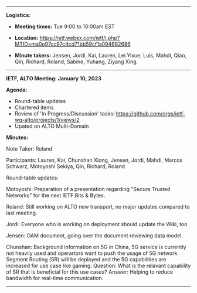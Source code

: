 ----
**Logistics:**

- **Meeting times:** Tue 9:00 to 10:00am EST

- **Location:** https://ietf.webex.com/ietf/j.php?MTID=ma0e97cc97c4cd71bb59cf1a094682686

- **Minute takers:** Jensen, Jordi, Kai, Lauren, Lei Yixue, Luis, Mahdi, Qiao, Qin, Richard, Roland, Sabine, Yuhang, Ziyang Xing. 


------------------------------

**IETF, ALTO Meeting: January 10, 2023**

**Agenda:**

- Round-table updates
- Chartered items
- Review of 'In Progress/Discussion' tasks: https://github.com/orgs/ietf-wg-alto/projects/1/views/2
- Upated on ALTO Multi-Domain


**Minutes:**

Note Taker: Roland

Participants:
Lauren, Kai, Chunshan Xiong, Jensen, Jordi, Mahdi, Marcos Schwarz, Motoyoshi Sekiya, Qin, Richard, Roland

Round-table updates:

Motoyoshi:
Preparation of a presentation regarding "Secure Trusted Networks" for the next IETF Bits & Bytes.

Roland:
Still working on ALTO new transport, no major updates compared to last meeting.

Jordi:
Everyone who is working on deployment should update the Wiki, too.

Jensen:
OAM document, going over the document reviewing data model.

Chunshan:
Background information on 5G in China, 5G service is currently not heavily used and operartors want
to push the usage of 5G network. Segment Routing (SR) will be deployed and the 5G capabilities are increased
for use case like gaming. 
Question: What is the relavant capability of SR that is beneficial for this use cases?
Answer: Helping to reduce bandwidth for real-time communication. 





------------------------------
